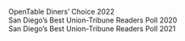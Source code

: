 OpenTable Diners’ Choice 2022  
San Diego’s Best Union-Tribune Readers Poll 2020  
San Diego’s Best Union-Tribune Readers Poll 2021
